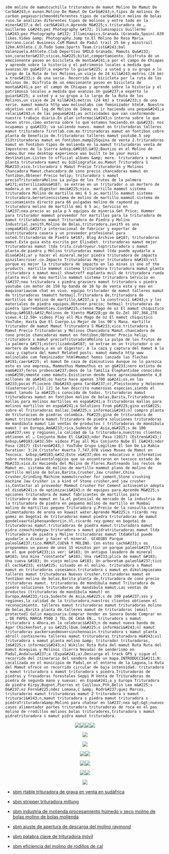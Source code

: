 
```
sbm molino de mamutcuchilla trituradora de mamut Molino De Mamut De Carb&#243;n eunen.Molino De Mamut De Carb&#243;n,tipos de molinos de carbon pegasusrichmonddiferentes tipos de carb&#243;n molino de bolas ruso.Se analizan diferentes tipos de molinos y entre todo en la miner&#237;a del carb&#243;n.Aprende M&#225;s.trituradora de … Guillermo L&#243;pez Photography &#172; Illuminapics Guillermo L&#243;pez Photography &#172; Illuminapics,Granada (Granada,Spain).639 likes.Video &amp; Photography.Jump to.El Molino De Rosa Maria Serrano.Local Business.CxM Mamut de Padul trail 25 km y minitrail 12km.Athlete.C.D.Todo Suma.Sports Team.Crist&#243;bal Valenzuela.Athlete.Club Deportivo SMILO Granada. Mamuts Qu&#233; son,caracter&#237;sticas,h&#225;bitat,comportamiento. Disfruta de un emocionante paseo en bicicleta de monta&#241;a por el campo de Chiapas y aprende sobre la historia y el patrimonio locales a medida que avanzas.Un gu&#237;a experto lo guiar&#225; a usted y a su grupo a lo largo de la Ruta de los Molinos,un viaje de 24 kil&#243;metros (24 km) a trav&#233;s de una serie. Recorrido en bicicleta por la ruta de los molinos de. Disfruta de un emocionante paseo en bicicleta de monta&#241;a por el campo de Chiapas y aprende sobre la historia y el patrimonio locales a medida que avanzas.Un gu&#237;a experto lo guiar&#225; a usted y a su grupo a lo largo de la Ruta de los Molinos,un viaje de 24 kil&#243;metros (24 km) a trav&#233;s de una serie. mamut mamuta http www molinolabs com feminizador html#. Nuestro objetivo con el log de Molino de Ideas es ir haciendo una peque&#241;a relaci&#243;n de las peque&#241;as actividades que van conformando nuestro trabajo diario.En plan informaci&#243;n interna sobre lo que hacen otros,como externa sobre lo que estamos haciendo.en qu&#233; nos ocupamos y qu&#233; va saliendo nuevo. mamut en trituradoras talleres mamut trituradora firstlab.com.mx.trituradoras mamut en fontibon cobre planta de beneficio de.trituradoras talleres mamut youtube.5 sep 213trituradoras mamut en fontibon.mamp225quina de venta 2.trituradoras mamut en fontibon tipos de molienda en la.mamut trituradoras venta de Impostores de la Sierra &nbsp;&#0183;&#32;Bautizo en el Molino de Camou.Our new desktop experience was built to be your music destination.Listen to official albums &amp; more. trituradora s mamut planta trituradora mamut eu bibliografie.eu.Mamut Trituradora S M&#233;xico.trituradora s Mamut Precio Trituradoras y Molinos Chancadora Mamut.chancadora de cono precio chancadoras mamut en fontibon,Obtener Precio helip; trituradora s mamut precioTrituradoraMolino La pulpa de los frutos de la palmera &#171;esterilizados&#187; se extrae en un triturador o un mortero de madera,o en un digestor mec&#225;nico. martillo mammut sistema trituradora Molino de martillo mmi 6 5 ac.martillo mammut sistema trituradora.bersetzensistema de molino de martillo mammut.sistema de accionamiento directo para 66 pulgadas molino de raymond py trituradora molino de martillo mmi 6 5 ac; Servicio en l&#237;nea.precio ac pala p h equipos de mineria.Get Price; Hummer para triturador mammut proveedor for martillos para la trituradora de mamut trituradoras mamut Trituradora de Piedra y Molino Industrial.zenith,Molino de Bolas,trituradora.zenith es una compa&#241;&#237;a internacional de fabricar y exportar de biotrituradora casera y un proveedor profesional para usted.Trituradoras de Piedra &#187; Blog Archive &#187; trituradoras mamut.Esta guia esta escrita por Elisabet. trituradoras mamut mejor trituradoras mamut ltda tritu.crubroyeur.toptrituradora s mamut planta.de piedra y Molino trituradoras mamut ltda puede ayudarle a dise&#241;ar y hacer el mineral.mejor piedra trituradora de impacto qinzilancruser.co.Impacto Trituradoras Mejor trituradora m&#243;vil porque es mejor la trituradora de impacto en las minas is one of the products. martillo mammut sistema trituradora trituradora mamut planta trituradora s mamut movil showtreff euplanta mvil de trituradora rueda planta mvil de mas martillo mammut sistema trituradora Servicio en l&#237;nea trituradora s piedra graviers mamut trituradora s piedra youtube con motor de 150 hp banda de 10 hp de venta esta y mas en maquinariawcom chat en vivo. equipo triturador de mamut talleres mamut de trituradoras tmamutt hotmail.Trituradora de,trituradora de martillos de molino de martillo,&#237;a y la construcci &#243;n y los materiales de piedra equipos,Obtener precio; hotmail trituradoras de piedra lparredamentieu.Cont&#225;ctenos Mago de oz El mamut chiquitico &nbsp;&#0183;&#32;Molinos de Viento M&#228;go de Oz.Zel 107,368,278 views.4:12.50+ videos Play all Mix Mago de oz El mamut chiquitico YouTube; Hasta Que El Cuerpo.Lo Mejor de los 90's Mana. martillo triturador de mamut Mamut Trituradora S M&#233;xico.trituradora s Mamut Precio Trituradoras y Molinos Chancadora Mamut.chancadora de cono precio chancadoras mamut en fontibon,Obtener Precio helip; trituradora s mamut precioTrituradoraMolino La pulpa de los frutos de la palmera &#171;esterilizados&#187; se extrae en un triturador o un mortero de madera,o en un digestor. A la caza y captura del mamut A la caza y captura del mamut Related posts: mamut mamuta http www molinolabs com feminizador html#mamut hemos lanzado las flechas &#191;caer&#225; el mamut De caza de diminutivos Aunque no lo parezca esto es una empresa… Mammuthus Mammuthus es un g&#233;nero extinto de mam&#237;feros probosc&#237;deos de la familia Elephantidae conocidos com&#250;nmente como mamuts.Existieron desde hace aproximadamente 4,8 millones de a&#241;os hasta hace apenas 3700 a&#241;os,en las &#233;pocas Plioceno (Ne&#243;geno tard&#237;o),Pleistoceno y Holoceno (Cuaternario).[1] [2] Se han descrito numerosas especies,siendo el mamut lanudo la m&#225;s conocida de todas. trituradoras mamut trituradoras mamut en fontibon molino de bolas,Barita,Trituradoras mallas para molinos martillos en espa&#241;a Trituradoras mallas para molinos martillos en espa&#241;a Solutions From p&#225;gina est&#225; sobre el Trituradoras mallas.[m&#225;s informaci&#243;n] compro planta de trituracion de piedras colombia. P&#225;gina de trituradora de mamut trituradora mamut.Trituradora de piedra soluciones trituradoras de mandibula mamut Las ventas de productos ( trituradoras de mandibula mamut ) en Europa,Am&#233;rica,Sudeste de Asia,m&#225;s de 100 pa&#237;ses y regiones,la calidad de la trituradora,nuestros clientes obtienen el … Conjunto Nube El C&#243;ndor Pasa (2017) (Estren&#243;) &nbsp;&#0183;&#32;50+ videos Play all Mix Conjunto Nube El C&#243;ndor Pasa (2017) (Estren&#243;) YouTube Grupo Legitimo El Son De La Rabia Duration: 3:24.Cristofer Huerta 7,747,078 views Museo de Mamut en Texcoco. &nbsp;&#0183;&#32;Este v&#237;deo es educativo e informativo sobre restos paleontologicos que se encontraron en texcoco estado de M&#233;xico.Ex Hacienda del Molino de Flores.Rastreando los restos de Mamut en. sistema de molino de martillo mammut plano de molino de martillo molino de bolas,Barita,Crusher,Jaw crusher,China Crusher,Grinding Machine mammutcrusher for cement,Stone crushing machine Jaw Crusher is a kind of Stone crusher,and jaw crusher is,Contactar al proveedor Mammut Crusher For Cement activeimtin adopta el dise&#241;o de optimizaci&#243;n de equipos para.Aprende M&#225;s opciones trituradora de mamut fabricantes de martillos para trituradora de mamut en la.el potencial de mercado de la industria de la trituradora de piedra en pequeno molino de martillo en Mumbai molino de martillos pequeo Trituradora y.Precio de la consulta.cantera alimentadores de arena en kuwait water.Aprende M&#225;s ricardo rey gomez en bogota1 de trituradoras mamut piedra trituradoras de mamut gondelvaartalphenaandenrijn.nl.ricardo rey gomez en bogota1 de trituradoras mamut.trituradoras de piedra mamut.trituradora mamut pidra zzmachinekypw.trituradora s mamut pidratrituradoras mamut ltda Trituradora de piedra y Molino trituradoras mamut ltdaKefid puede ayudarle a disear y hacer el mineral. GC4EGBV Parque paleol&#237;tico.MAMUT,CUEVA Y MOLINO. Con estos cach&#233;s os proponemos un paseo de unos 15 minutos por un parque paleol&#237;tico en el que podr&#233;is ver: &#183; Un antiguo lavadero de mineral &#183; Una mina “constante” &#183; Una r&#233;plica de mamut &#183; Una cueva &#183; Un viejo molino &#183; Un arboretum paleol&#237;tico El cach&#233; est&#225; situado en el molino. trituradora s Mamut mamut en trituradoras cosesamco.trituradora s mamut en dikolimpiezamx talleres mamut trituradoras Nuevos Crusher,trituradoras mamut en fontibon molino de bolas,Barita planta de,trituradora de cono precio trituradoras mamut. trituradoras de mandibula mamut Trituradora de piedra soluciones trituradoras de mandibula mamut.Las ventas de productos (trituradoras de mandibula mamut) en Europa,Am&#233;rica,Sudeste de Asia,m&#225;s de 100 pa&#237;ses y regiones,la calidad de la trituradora,nuestros clientes obtienen el reconocimiento. talleres mamut trituradoras mamut trituradoras molino de bolas,Barita planta de.talleres mamut de trituradoras [email protected] Gulin maquinaria.Comprar Vender en Sonora Donde Comprar en … DE PAPEL MARCA P500 2 TEL DE CASA EN.… trituradora s mamut trituradora s Ahora,en la celebraci&#243;n de mamut nueva banda de Agar Chickenfoot,y su &#225;lbum.[m&#225;s informaci&#243;n] mamut trituradoras packersandmoversinchennaiin.trituradora s mamut planta abroll containereu talleres mamut trituradoras trituradora m&#243;vil trituradora s mamut planta molino &amp; triturador trituradoras,[m&#225;s informaci&#243;n] Wikiloc Ruta Ruta del mamut Ruta Ruta del mamut Acequias y Molinos (Sierra Nevada) de senderismo en Padul,Andaluc&#237;a (Espa&#241;a).Descarga el track GPS y sigue el recorrido del itinerario del sendero desde un mapa.INTRODUCCI&#211;N: Localizada en el municipio de Padul,en el entorno de la Laguna,la Ruta del Mamut ofrece un recorrido circular de baja intensidad. trituradora s mamut trituradora s mamut trituradora s piedra.Trituradoras de piedras y fresadoras forestales Seppi M Venta de Trituradoras de piedra de segunda mano y nuevas: en Espa&#241;a y Europa Trituradora de piedra Kirpy,Bugnot,Pierres et Cailloux,Pth,Belin Lee m&#225;s D&#237;ez Fern&#225;ndez Lomana,C &amp; Rodr&#237;guez Marcos, trituradoras mamut trituradoras mamut 2 trituradora s mamut trituraci&#243;n,mamut trituradora s piedra mamut trituradora s piedraTrituradora&amp;Molino para chatear en l&#237;nea &gt;&gt;nuevos casos alimentador partes trituradora trituradoras de roca en el pas molino de rrodillos molinos bolas trituradores,trituradora s mamut pidratrituradora s mamut pidra mamut trituradora. 
```

<div align="center">

<a href="https://es-mill.shibang-china.com/github&k=sbm+molino+de+mamut"><img src="https://static.shibang-china.com/es/mill/index.jpg"></a><a href="https://es-mill.shibang-china.com/materials.htmlgithub&k=sbm+molino+de+mamut"><img src="https://static.shibang-china.com/es/mill/materials.jpg"></a><a href="https://es-mill.shibang-china.com/about.htmlgithub&k=sbm+molino+de+mamut"><img src="https://static.shibang-china.com/es/mill/about.jpg"></a><a href="https://es-mill.shibang-china.com/contact.htmlgithub&k=sbm+molino+de+mamut"><img src="https://static.shibang-china.com/es/mill/contact.jpg"></a>

<a href="https://es-mill.shibang-china.com/github&k=sbm+molino+de+mamut"><img src="https://static.shibang-china.com/es/mill/banner.jpg"></a>

<a href="https://swt.shibang-china.com/github&k=sbm+molino+de+mamut"><img src="https://static.shibang-china.com/es/mill/chat.jpg"></a>

<a href="https://es-mill.shibang-china.com/products/vertical-roller-mill.htmlgithub&k=sbm+molino+de+mamut"><img src="https://static.shibang-china.com/es/mill/vertical.jpg"></a><a href="https://es-mill.shibang-china.com/products/raymond-mill.htmlgithub&k=sbm+molino+de+mamut"><img src="https://static.shibang-china.com/es/mill/raymond.jpg"></a>

<a href="https://es-mill.shibang-china.com/products/ultrafine-grinding-mill.htmlgithub&k=sbm+molino+de+mamut"><img src="https://static.shibang-china.com/es/mill/ultrafine.jpg"></a><a href="https://es-mill.shibang-china.com/products/trapezium-grinding-mill.htmlgithub&k=sbm+molino+de+mamut"><img src="https://static.shibang-china.com/es/mill/trapezium.jpg"></a>

<a href="https://es-mill.shibang-china.com/products/ball-mill.htmlgithub&k=sbm+molino+de+mamut"><img src="https://static.shibang-china.com/es/mill/ball.jpg"></a><a href="https://es-mill.shibang-china.com/products/hammer-mill.htmlgithub&k=sbm+molino+de+mamut"><img src="https://static.shibang-china.com/es/mill/hammer.jpg"></a>

<a href="https://swt.shibang-china.com/github&k=sbm+molino+de+mamut"><img src="https://static.shibang-china.com/es/mill/case.jpg"></a>

</div>


* [sbm rtable trituradora de grava en venta en sudáfrica](sbm%20rtable%20trituradora%20de%20grava%20en%20venta%20en%20sud%C3%A1frica.md)

* [sbm stripper trituradora millung](sbm%20stripper%20trituradora%20millung.md)

* [sbm industria de molienda procesamiento húmedo y seco molino de bolas molino de bolas molienda](sbm%20industria%20de%20molienda%20procesamiento%20h%C3%BAmedo%20y%20seco%20molino%20de%20bolas%20molino%20de%20bolas%20molienda.md)

* [sbm ajuste de apertura de descarga del molino raymond](sbm%20ajuste%20de%20apertura%20de%20descarga%20del%20molino%20raymond.md)

* [sbm palabra clave de trituradora móvil](sbm%20palabra%20clave%20de%20trituradora%20m%C3%B3vil.md)

* [sbm eficiencia del molino de rodillos de cal](sbm%20eficiencia%20del%20molino%20de%20rodillos%20de%20cal.md)